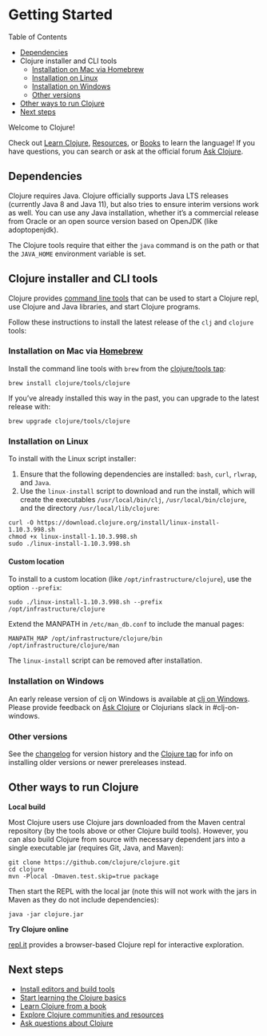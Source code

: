 # Getting Started

Table of Contents

- [Dependencies](https://www.clojure.org/guides/getting_started#_dependencies)
- Clojure installer and CLI tools
  - [Installation on Mac via Homebrew](https://www.clojure.org/guides/getting_started#_installation_on_mac_via_homebrew)
  - [Installation on Linux](https://www.clojure.org/guides/getting_started#_installation_on_linux)
  - [Installation on Windows](https://www.clojure.org/guides/getting_started#_installation_on_windows)
  - [Other versions](https://www.clojure.org/guides/getting_started#_other_versions)
- [Other ways to run Clojure](https://www.clojure.org/guides/getting_started#_other_ways_to_run_clojure)
- [Next steps](https://www.clojure.org/guides/getting_started#_next_steps)

Welcome to Clojure!

Check out [Learn Clojure](https://www.clojure.org/guides/learn/syntax), [Resources](https://www.clojure.org/community/resources), or [Books](https://www.clojure.org/community/books) to learn the language! If you have questions, you can search or ask at the official forum [Ask Clojure](https://ask.clojure.org/).

## Dependencies

Clojure requires Java. Clojure officially supports Java LTS releases (currently Java 8 and Java 11), but also tries to ensure interim versions work as well. You can use any Java installation, whether it’s a commercial release from Oracle or an open source version based on OpenJDK (like adoptopenjdk).

The Clojure tools require that either the `java` command is on the path or that the `JAVA_HOME` environment variable is set.

## Clojure installer and CLI tools

Clojure provides [command line tools](https://www.clojure.org/guides/deps_and_cli) that can be used to start a Clojure repl, use Clojure and Java libraries, and start Clojure programs.

Follow these instructions to install the latest release of the `clj` and `clojure` tools:

### Installation on Mac via [Homebrew](https://brew.sh/)

Install the command line tools with `brew` from the [clojure/tools tap](https://github.com/clojure/homebrew-tools):

```
brew install clojure/tools/clojure
```

If you’ve already installed this way in the past, you can upgrade to the latest release with:

```
brew upgrade clojure/tools/clojure
```

### Installation on Linux

To install with the Linux script installer:

1. Ensure that the following dependencies are installed: `bash`, `curl`, `rlwrap`, and `Java`.
2. Use the `linux-install` script to download and run the install, which will create the executables `/usr/local/bin/clj`, `/usr/local/bin/clojure`, and the directory `/usr/local/lib/clojure`:

```
curl -O https://download.clojure.org/install/linux-install-1.10.3.998.sh
chmod +x linux-install-1.10.3.998.sh
sudo ./linux-install-1.10.3.998.sh
```

#### Custom location

To install to a custom location (like `/opt/infrastructure/clojure`), use the option `--prefix`:

```
sudo ./linux-install-1.10.3.998.sh --prefix /opt/infrastructure/clojure
```

Extend the MANPATH in `/etc/man_db.conf` to include the manual pages:

```
MANPATH_MAP /opt/infrastructure/clojure/bin /opt/infrastructure/clojure/man
```

The `linux-install` script can be removed after installation.

### Installation on Windows

An early release version of clj on Windows is available at [clj on Windows](https://github.com/clojure/tools.deps.alpha/wiki/clj-on-Windows). Please provide feedback on [Ask Clojure](https://ask.clojure.org/) or Clojurians slack in #clj-on-windows.

### Other versions

See the [changelog](https://www.clojure.org/releases/tools) for version history and the [Clojure tap](https://github.com/clojure/homebrew-tools) for info on installing older versions or newer prereleases instead.

## Other ways to run Clojure

**Local build**

Most Clojure users use Clojure jars downloaded from the Maven central repository (by the tools above or other Clojure build tools). However, you can also build Clojure from source with necessary dependent jars into a single executable jar (requires Git, Java, and Maven):

```
git clone https://github.com/clojure/clojure.git
cd clojure
mvn -Plocal -Dmaven.test.skip=true package
```

Then start the REPL with the local jar (note this will not work with the jars in Maven as they do not include dependencies):

```
java -jar clojure.jar
```

**Try Clojure online**

[repl.it](https://repl.it/languages/clojure) provides a browser-based Clojure repl for interactive exploration.

## Next steps

- [Install editors and build tools](https://www.clojure.org/community/tools)
- [Start learning the Clojure basics](https://www.clojure.org/guides/learn/syntax)
- [Learn Clojure from a book](https://www.clojure.org/community/books)
- [Explore Clojure communities and resources](https://www.clojure.org/community/resources)
- [Ask questions about Clojure](https://ask.clojure.org/)
